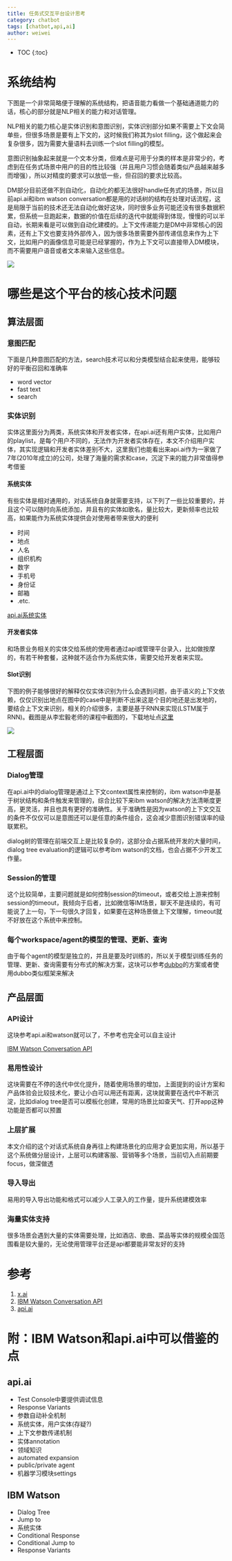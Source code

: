 ```yaml
---
title: 任务式交互平台设计思考
category: chatbot
tags: [chatbot,api,ai]
author: weiwei
---
```


* TOC
{:toc}


# 系统结构
下图是一个非常简略便于理解的系统结构，把语音能力看做一个基础通道能力的话，核心的部分就是NLP相关的能力和对话管理。

NLP相关的能力核心是实体识别和意图识别，实体识别部分如果不需要上下文会简单些，但很多场景是要有上下文的，这时候我们称其为slot filling，这个做起来会复杂很多，因为需要大量语料去训练一个slot filling的模型。

意图识别抽象起来就是一个文本分类，但难点是可用于分类的样本是非常少的，考虑到在任务式场景中用户的目的性比较强（并且用户习惯会随着类似产品越来越多而增强），所以对精度的要求可以放低一些，但召回的要求比较高。

DM部分目前还做不到自动化，自动化的都无法很好handle任务式的场景，所以目前api.ai和ibm watson conversation都是用的对话树的结构在处理对话流程，这是局限于当前的技术还无法自动化做好这块，同时很多业务可能还没有很多数据积累，但系统一旦跑起来，数据的价值在后续的迭代中就能得到体现，慢慢的可以半自动，长期来看是可以做到自动化建模的。上下文传递能力是DM中非常核心的因素，还有上下文也要支持外部传入，因为很多场景需要外部传递信息来作为上下文，比如用户的画像信息可能是已经掌握的，作为上下文可以直接带入DM模块，而不需要用户语音或者文本来输入这些信息。

![](/assets/images/task-spoken-dialog-system.jpeg)


# 哪些是这个平台的核心技术问题

## 算法层面

### 意图匹配
下面是几种意图匹配的方法，search技术可以和分类模型结合起来使用，能够较好的平衡召回和准确率

* word vector
* fast text
* search


### 实体识别
实体这里面分为两类，系统实体和开发者实体，在api.ai还有用户实体，比如用户的playlist，是每个用户不同的，无法作为开发者实体存在，本文不介绍用户实体，其实现逻辑和开发者实体差别不大，这里我们也能看出来api.ai作为一家做了7年(2010年成立)的公司，处理了海量的需求和case，沉淀下来的能力非常值得参考借鉴

#### 系统实体
有些实体是相对通用的，对话系统自身就需要支持，以下列了一些比较重要的，并且这个可以随时向系统添加，并且有的实体如歌名，量比较大，更新频率也比较高，如果能作为系统实体提供会对使用者带来很大的便利

* 时间
* 地点
* 人名
* 组织机构
* 数字
* 手机号
* 身份证
* 邮箱
* .etc.

[api.ai系统实体](https://docs.api.ai/docs/concept-entities#section-system-entities)

#### 开发者实体

和场景业务相关的实体交给系统的使用者通过api或管理平台录入，比如做按摩的，有若干种套餐，这种就不适合作为系统实体，需要交给开发者来实现。

#### Slot识别
下图的例子能够很好的解释仅仅实体识别为什么会遇到问题，由于语义的上下文依赖，仅仅识别出地点在图中的case中是判断不出来这是个目的地还是出发地的，要结合上下文来识别，相关的介绍很多，主要是基于RNN来实现(LSTM属于RNN)。截图是从李宏毅老师的课程中截图的，下载地址点[这里](http://speech.ee.ntu.edu.tw/~tlkagk/courses/ML_2016/Lecture/RNN%20(v2).pdf)

![](/assets/images/slot-filling.png)


## 工程层面
### Dialog管理
在api.ai中的dialog管理是通过上下文context属性来控制的，ibm watson中是基于树状结构和条件触发来管理的，综合比较下来ibm watson的解决方法清晰度更高，更灵活，并且也具有更好的准确性。关于准确性是因为watson的上下文交互的条件不仅仅可以是意图还可以是任意的条件组合，这会减少意图识别错误率的级联累积。

dialog树的管理在前端交互上是比较复杂的，这部分会占据系统开发的大量时间，dialog tree evaluation的逻辑可以参考ibm watson的文档，也会占据不少开发工作量。

### Session的管理
这个比较简单，主要问题就是如何控制session的timeout，或者交给上游来控制session的timeout，我倾向于后者，比如微信等IM场景，聊天不是连续的，有可能说了上一句，下一句很久才回复，如果要在这种场景做上下文理解，timeout就不好放在这个系统中来控制。

### 每个workspace/agent的模型的管理、更新、查询
由于每个agent的模型是独立的，并且是要及时训练的，所以关于模型训练任务的管理、更新、查询需要有分布式的解决方案，这块可以参考[dubbo](http://dubbo.io/)的方案或者使用dubbo类似框架来解决


## 产品层面
### API设计
这块参考api.ai和watson就可以了，不参考也完全可以自主设计

[IBM Watson Conversation API](https://www.ibm.com/watson/developercloud/conversation/api/v1/#introduction)

### 易用性设计
这块需要在不停的迭代中优化提升，随着使用场景的增加，上面提到的设计方案和产品体验会比较技术化，要让小白可以用还有距离，这块就需要在迭代中不断沉淀，比如dialog tree是否可以模板化创建，常用的场景比如查天气、打开app这种功能是否都可以预置

### 上层扩展
本文介绍的这个对话式系统自身再往上构建场景化的应用才会更加实用，所以基于这个系统做分层设计，上层可以构建客服、营销等多个场景，当前切入点前期要focus，做深做透

### 导入导出
易用的导入导出功能和格式可以减少人工录入的工作量，提升系统建模效率

### 海量实体支持
很多场景会遇到大量的实体需要处理，比如酒店、歌曲、菜品等实体的规模全国范围看是较大量的，无论使用管理平台还是api都要能非常友好的支持


# 参考
1. [x.ai](https://x.ai/a-peek-at-x-ais-data-science-architecture/)
2. [IBM Watson Conversation API](https://www.ibm.com/watson/developercloud/conversation/api/v1/#introduction)
3. [api.ai](https://api.ai)


# 附：IBM Watson和api.ai中可以借鉴的点
## api.ai
* Test Console中要提供调试信息
* Response Variants
* 参数自动补全机制
* 系统实体，用户实体(存疑?)
* 上下文参数传递机制
* 实体annotation
* 领域知识
* automated expansion
* public/private agent
* 机器学习模块settings
## IBM Watson
* Dialog Tree
* Jump to
* 系统实体
* Conditional Response
* Conditional Jump to
* Response Variants